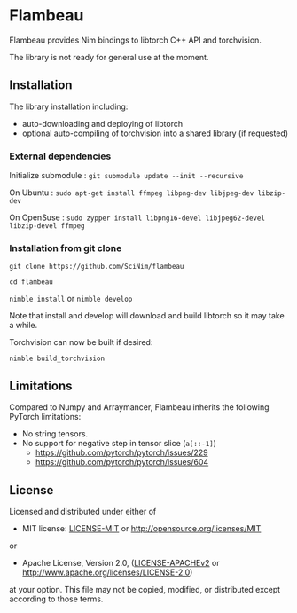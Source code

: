 # Flambeau

Flambeau provides Nim bindings to libtorch C++ API and torchvision.

The library is not ready for general use at the moment.

## Installation

The library installation including:
- auto-downloading and deploying of libtorch
- optional auto-compiling of torchvision into a shared library (if requested)


### External dependencies

Initialize submodule : 
``git submodule update --init --recursive``

On Ubuntu :
``sudo apt-get install ffmpeg libpng-dev libjpeg-dev libzip-dev``

On OpenSuse :
``sudo zypper install libpng16-devel libjpeg62-devel libzip-devel ffmpeg``

### Installation from git clone

``git clone https://github.com/SciNim/flambeau``

``cd flambeau``

``nimble install`` or ``nimble develop`` 

Note that install and develop will download and build libtorch so it may take a while.


Torchvision can now be built if desired: 

``nimble build_torchvision``

## Limitations

Compared to Numpy and Arraymancer, Flambeau inherits the following PyTorch limitations:
- No string tensors.
- No support for negative step in tensor slice (`a[::-1]`)
  - https://github.com/pytorch/pytorch/issues/229
  - https://github.com/pytorch/pytorch/issues/604

## License

Licensed and distributed under either of

* MIT license: [LICENSE-MIT](LICENSE-MIT) or http://opensource.org/licenses/MIT

or

* Apache License, Version 2.0, ([LICENSE-APACHEv2](LICENSE-APACHEv2) or http://www.apache.org/licenses/LICENSE-2.0)

at your option. This file may not be copied, modified, or distributed except according to those terms.
